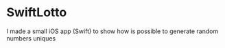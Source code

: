 # SwiftLotto
I made a small iOS app (Swift) to show how is possible to generate random numbers uniques
